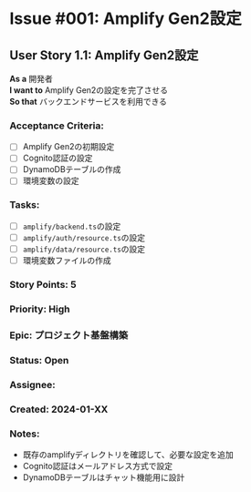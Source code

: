 # Issue #001: Amplify Gen2設定

## User Story 1.1: Amplify Gen2設定

**As a** 開発者  
**I want to** Amplify Gen2の設定を完了させる  
**So that** バックエンドサービスを利用できる

### Acceptance Criteria:
- [ ] Amplify Gen2の初期設定
- [ ] Cognito認証の設定
- [ ] DynamoDBテーブルの作成
- [ ] 環境変数の設定

### Tasks:
- [ ] `amplify/backend.ts`の設定
- [ ] `amplify/auth/resource.ts`の設定
- [ ] `amplify/data/resource.ts`の設定
- [ ] 環境変数ファイルの作成

### Story Points: 5
### Priority: High
### Epic: プロジェクト基盤構築
### Status: Open
### Assignee: 
### Created: 2024-01-XX

### Notes:
- 既存のamplifyディレクトリを確認して、必要な設定を追加
- Cognito認証はメールアドレス方式で設定
- DynamoDBテーブルはチャット機能用に設計 